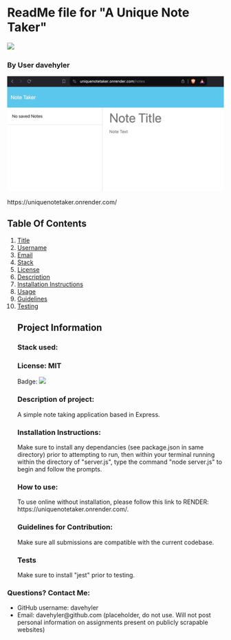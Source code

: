 <h1 id="title">ReadMe file for "A Unique Note Taker"</h1><img src = "https://badgen.net/badge/license/MIT">
<h3>By User davehyler</h3>
<!-- Optional Screenshot will show if user places one within the same directory as this readme. -->
<p><img src = "screenshot.png"></p> 
https://uniquenotetaker.onrender.com/
<nav>
<h2>Table Of Contents</h2>
<ol>
<li><a href="#title">Title</a></li>
<li><a href="#username">Username</a></li>
<li><a href="#email">Email</a></li>
<li><a href="#stack">Stack</a></li>
<li><a href="#license">License</a></li>
<li><a href="#description">Description</a></li>
<li><a href="#instructions">Installation Instructions</a></li>
<li><a href="#usage">Usage</a></li>
<li><a href="#guidelines">Guidelines</a></li>
<li><a href="#testing">Testing</a></li>
</ol>
</nav>
<ul class="list-group">
<h2>Project Information</h2>
<h3 id="stack">Stack used:</h3>
<p></p>
<h3 id="license">License: MIT</h3>
<p>Badge: <img src = "https://badgen.net/badge/license/MIT"></p>
<h3 id="description">Description of project:</h3>
<p>A simple note taking application based in Express.</p>
<h3 id="instructions">Installation Instructions:</h3>
<p>Make sure to install any dependancies (see package.json in same directory) prior to attempting to run, then within your terminal running within the directory of "server.js", type the command "node server.js" to begin and follow the prompts.</p>
<h3 id="usage">How to use:</h3>
<p>To use online without installation, please follow this link to RENDER: https://uniquenotetaker.onrender.com/.</p>
<h3 id="guidelines">Guidelines for Contribution:</h3>
<p>Make sure all submissions are compatible with the current codebase.</p>
<h3 id="testing">Tests</h3>
<p>Make sure to install "jest" prior to testing.</p>
</ul>
<h3>Questions? Contact Me:</h3>
<ul class="list-group">
<li class="list-group-item">GitHub username: davehyler</li>
<li class="list-group-item">Email:  davehyler@github.com (placeholder, do not use. Will not post personal information on assignments present on publicly scrapable websites)</li>
</ul>
